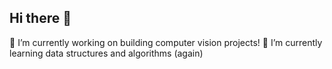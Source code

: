 ## Hi there 👋
🔭 I’m currently working on building computer vision projects!
🌱 I’m currently learning data structures and algorithms (again)
<!--
**gagagaayatri/gagagaayatri** is a ✨ _special_ ✨ repository because its `README.md` (this file) appears on your GitHub profile.

Here are some ideas to get you started:

🔭 I’m currently working on building computer vision projects!
🌱 I’m currently learning data structures and algorithms (again)
- 👯 I’m looking to collaborate on ...
- 🤔 I’m looking for help with ...
- 💬 Ask me about ...
- 📫 How to reach me: ...
- 😄 Pronouns: ...
- ⚡ Fun fact: ...
-->
